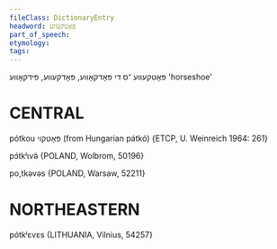 ```yaml
---
fileClass: DictionaryEntry
headword: פּאָטקעווע
part_of_speech: 
etymology: 
tags: 
---
```

פּאָטקעווע
־ס
די
פּאָדקאָווע, פּאָדקעווע, פּידקאָווע
'horseshoe'

CENTRAL
========

pótkou פּאָטקוי (from Hungarian pátkó) {ETCP, U. Weinreich 1964: 261}

pɔ́tkʲɩvə̃ {POLAND, Wolbrom, 50196}

po,tkəvəs {POLAND, Warsaw, 52211}

NORTHEASTERN
==============

pótkʲɛvɛs {LITHUANIA, Vilnius, 54257}
